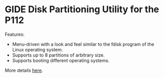# GIDE Disk Partitioning Utility for the P112

Features:

* Menu-driven with a look and feel similar to the fdisk program of the
Linux operating system.
* Supports up to 8 partitions of arbitrary size.
* Supports booting different operating systems.

More details [here](http://p112.sourceforge.net/index.php?fdisk).
